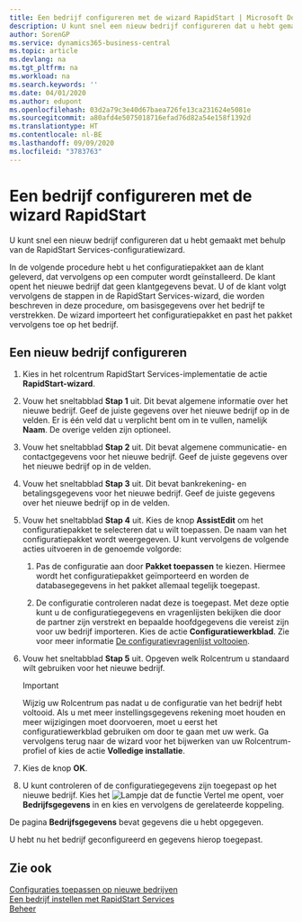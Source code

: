 ```yaml
---
title: Een bedrijf configureren met de wizard RapidStart | Microsoft Docs
description: U kunt snel een nieuw bedrijf configureren dat u hebt gemaakt met behulp van de RapidStart Services-configuratiewizard.
author: SorenGP
ms.service: dynamics365-business-central
ms.topic: article
ms.devlang: na
ms.tgt_pltfrm: na
ms.workload: na
ms.search.keywords: ''
ms.date: 04/01/2020
ms.author: edupont
ms.openlocfilehash: 03d2a79c3e40d67baea726fe13ca231624e5081e
ms.sourcegitcommit: a80afd4e5075018716efad76d82a54e158f1392d
ms.translationtype: HT
ms.contentlocale: nl-BE
ms.lasthandoff: 09/09/2020
ms.locfileid: "3783763"
---
```

# <a name="configure-a-company-with-the-rapidstart-wizard"></a>Een bedrijf configureren met de wizard RapidStart
U kunt snel een nieuw bedrijf configureren dat u hebt gemaakt met behulp van de RapidStart Services-configuratiewizard.

In de volgende procedure hebt u het configuratiepakket aan de klant geleverd, dat vervolgens op een computer wordt geïnstalleerd. De klant opent het nieuwe bedrijf dat geen klantgegevens bevat. U of de klant volgt vervolgens de stappen in de RapidStart Services-wizard, die worden beschreven in deze procedure, om basisgegevens over het bedrijf te verstrekken. De wizard importeert het configuratiepakket en past het pakket vervolgens toe op het bedrijf.  

## <a name="to-configure-a-new-company"></a>Een nieuw bedrijf configureren  
1. Kies in het rolcentrum RapidStart Services-implementatie de actie **RapidStart-wizard**.  
2. Vouw het sneltabblad **Stap 1** uit. Dit bevat algemene informatie over het nieuwe bedrijf. Geef de juiste gegevens over het nieuwe bedrijf op in de velden. Er is één veld dat u verplicht bent om in te vullen, namelijk **Naam**. De overige velden zijn optioneel.  
3. Vouw het sneltabblad **Stap 2** uit. Dit bevat algemene communicatie- en contactgegevens voor het nieuwe bedrijf. Geef de juiste gegevens over het nieuwe bedrijf op in de velden.
4. Vouw het sneltabblad **Stap 3** uit. Dit bevat bankrekening- en betalingsgegevens voor het nieuwe bedrijf. Geef de juiste gegevens over het nieuwe bedrijf op in de velden.  
5. Vouw het sneltabblad **Stap 4** uit. Kies de knop **AssistEdit** om het configuratiepakket te selecteren dat u wilt toepassen. De naam van het configuratiepakket wordt weergegeven. U kunt vervolgens de volgende acties uitvoeren in de genoemde volgorde:  

    1. Pas de configuratie aan door **Pakket toepassen** te kiezen. Hiermee wordt het configuratiepakket geïmporteerd en worden de databasegegevens in het pakket allemaal tegelijk toegepast.  

    2. De configuratie controleren nadat deze is toegepast. Met deze optie kunt u de configuratiegegevens en vragenlijsten bekijken die door de partner zijn verstrekt en bepaalde hoofdgegevens die vereist zijn voor uw bedrijf importeren. Kies de actie **Configuratiewerkblad**. Zie voor meer informatie [De configuratievragenlijst voltooien](admin-gather-customer-setup-values.md#to-complete-the-configuration-questionnaire).  

6. Vouw het sneltabblad **Stap 5** uit. Opgeven welk Rolcentrum u standaard wilt gebruiken voor het nieuwe bedrijf.  

    > [!IMPORTANT]  
    >  Wijzig uw Rolcentrum pas nadat u de configuratie van het bedrijf hebt voltooid. Als u met meer instellingsgegevens rekening moet houden en meer wijzigingen moet doorvoeren, moet u eerst het configuratiewerkblad gebruiken om door te gaan met uw werk. Ga vervolgens terug naar de wizard voor het bijwerken van uw Rolcentrum-profiel of kies de actie **Volledige installatie**.

7. Kies de knop **OK**.  
8. U kunt controleren of de configuratiegegevens zijn toegepast op het nieuwe bedrijf. Kies het ![Lampje dat de functie Vertel me opent](media/ui-search/search_small.png "Vertel me wat u wilt doen"), voer **Bedrijfsgegevens** in en kies en vervolgens de gerelateerde koppeling.

De pagina **Bedrijfsgegevens** bevat gegevens die u hebt opgegeven.   

U hebt nu het bedrijf geconfigureerd en gegevens hierop toegepast.  

## <a name="see-also"></a>Zie ook  
[Configuraties toepassen op nieuwe bedrijven](admin-apply-configuration-to-new-companies.md)  
[Een bedrijf instellen met RapidStart Services](admin-set-up-a-company-with-rapidstart.md)  
[Beheer](admin-setup-and-administration.md)
